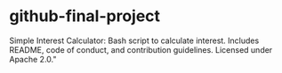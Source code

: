 # github-final-project
Simple Interest Calculator: Bash script to calculate interest. Includes README, code of conduct, and contribution guidelines. Licensed under Apache 2.0."
